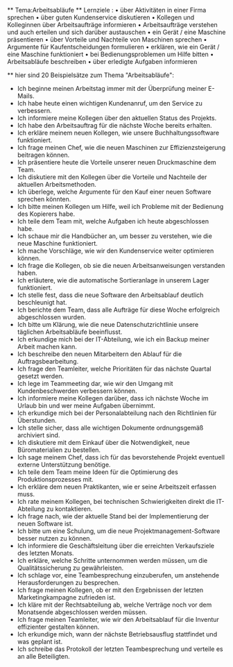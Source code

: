 ** Tema:Arbeitsabläufe 
** Lernziele :
• über Aktivitäten in einer Firma sprechen
• über guten Kundenservice diskutieren
• Kollegen und Kolleginnen über Arbeitsaufträge informieren
• Arbeitsaufträge verstehen und auch erteilen und sich darüber austauschen
• ein Gerät / eine Maschine präsentieren
• über Vorteile und Nachteile von Maschinen sprechen
• Argumente für Kaufentscheidungen formulieren
• erklären, wie ein Gerät / eine Maschine funktioniert
• bei Bedienungsproblemen um Hilfe bitten 
• Arbeitsabläufe beschreiben
• über erledigte Aufgaben informieren

** hier sind 20 Beispielsätze zum Thema "Arbeitsabläufe":
- Ich beginne meinen Arbeitstag immer mit der Überprüfung meiner E-Mails.
- Ich habe heute einen wichtigen Kundenanruf, um den Service zu verbessern.
- Ich informiere meine Kollegen über den aktuellen Status des Projekts.
- Ich habe den Arbeitsauftrag für die nächste Woche bereits erhalten.
- Ich erkläre meinem neuen Kollegen, wie unsere Buchhaltungssoftware funktioniert.
- Ich frage meinen Chef, wie die neuen Maschinen zur Effizienzsteigerung beitragen können.
- Ich präsentiere heute die Vorteile unserer neuen Druckmaschine dem Team.
- Ich diskutiere mit den Kollegen über die Vorteile und Nachteile der aktuellen Arbeitsmethoden.
- Ich überlege, welche Argumente für den Kauf einer neuen Software sprechen könnten.
- Ich bitte meinen Kollegen um Hilfe, weil ich Probleme mit der Bedienung des Kopierers habe.
- Ich teile dem Team mit, welche Aufgaben ich heute abgeschlossen habe.
- Ich schaue mir die Handbücher an, um besser zu verstehen, wie die neue Maschine funktioniert.
- Ich mache Vorschläge, wie wir den Kundenservice weiter optimieren können.
- Ich frage die Kollegen, ob sie die neuen Arbeitsanweisungen verstanden haben.
- Ich erläutere, wie die automatische Sortieranlage in unserem Lager funktioniert.
- Ich stelle fest, dass die neue Software den Arbeitsablauf deutlich beschleunigt hat.
- Ich berichte dem Team, dass alle Aufträge für diese Woche erfolgreich abgeschlossen wurden.
- Ich bitte um Klärung, wie die neue Datenschutzrichtlinie unsere täglichen Arbeitsabläufe beeinflusst.
- Ich erkundige mich bei der IT-Abteilung, wie ich ein Backup meiner Arbeit machen kann.
- Ich beschreibe den neuen Mitarbeitern den Ablauf für die Auftragsbearbeitung.
- Ich frage den Teamleiter, welche Prioritäten für das nächste Quartal gesetzt werden.
- Ich lege im Teammeeting dar, wie wir den Umgang mit Kundenbeschwerden verbessern können.
- Ich informiere meine Kollegen darüber, dass ich nächste Woche im Urlaub bin und wer meine Aufgaben übernimmt.
- Ich erkundige mich bei der Personalabteilung nach den Richtlinien für Überstunden.
- Ich stelle sicher, dass alle wichtigen Dokumente ordnungsgemäß archiviert sind.
- Ich diskutiere mit dem Einkauf über die Notwendigkeit, neue Büromaterialien zu bestellen.
- Ich sage meinem Chef, dass ich für das bevorstehende Projekt eventuell externe Unterstützung benötige.
- Ich teile dem Team meine Ideen für die Optimierung des Produktionsprozesses mit.
- Ich erkläre dem neuen Praktikanten, wie er seine Arbeitszeit erfassen muss.
- Ich rate meinem Kollegen, bei technischen Schwierigkeiten direkt die IT-Abteilung zu kontaktieren.
- Ich frage nach, wie der aktuelle Stand bei der Implementierung der neuen Software ist.
- Ich bitte um eine Schulung, um die neue Projektmanagement-Software besser nutzen zu können.
- Ich informiere die Geschäftsleitung über die erreichten Verkaufsziele des letzten Monats.
- Ich erkläre, welche Schritte unternommen werden müssen, um die Qualitätssicherung zu gewährleisten.
- Ich schlage vor, eine Teambesprechung einzuberufen, um anstehende Herausforderungen zu besprechen.
- Ich frage meinen Kollegen, ob er mit den Ergebnissen der letzten Marketingkampagne zufrieden ist.
- Ich kläre mit der Rechtsabteilung ab, welche Verträge noch vor dem Monatsende abgeschlossen werden müssen.
- Ich frage meinen Teamleiter, wie wir den Arbeitsablauf für die Inventur effizienter gestalten können.
- Ich erkundige mich, wann der nächste Betriebsausflug stattfindet und was geplant ist.
- Ich schreibe das Protokoll der letzten Teambesprechung und verteile es an alle Beteiligten.